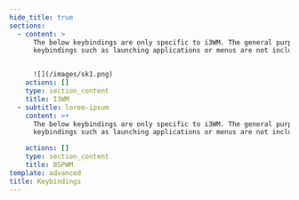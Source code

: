 ```yaml
---
hide_title: true
sections:
  - content: >
      The below keybindings are only specific to i3WM. The general purpose
      keybindings such as launching applications or menus are not included here.


      ![](/images/sk1.png)
    actions: []
    type: section_content
    title: I3WM
  - subtitle: lorem-ipsum
    content: >+
      The below keybindings are only specific to i3WM. The general purpose
      keybindings such as launching applications or menus are not included here.

    actions: []
    type: section_content
    title: BSPWM
template: advanced
title: Keybindings
---
```

